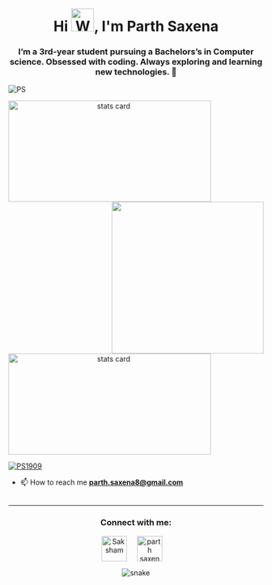 <h1 align="center">Hi <img src="https://raw.githubusercontent.com/nixin72/nixin72/master/wave.gif"
         alt="Waving hand animated gif"
         height="45"
         width="45" />, I'm Parth Saxena</h1>
<h3 align="center"> I’m a 3rd-year student pursuing a Bachelors’s in Computer science. Obsessed with coding. Always exploring and learning new technologies. 💚</h3>

<p align="left"> <img src="https://komarev.com/ghpvc/?username=parthsaxena1909&label=Profile%20views&color=0e75b6&style=flat" alt="PS" /> </p>
<p>
 <a align= "center" href="https://github.com/parthsaxena1909">
<img alt= "stats card" height="200px" width="400" src="https://github-readme-streak-stats.herokuapp.com/?user=parthsaxena1909&theme=radical">
<img align="right" height="300px" width="300px" src="https://media.giphy.com/media/jTNG3RF6EwbkpD4LZx/giphy.gif" /></a>
</p>

<p>
<a align= "center" href="https://github.com/parthsaxena1909">
  <img alt= "stats card" height="200px" width="400" src="https://github-readme-stats.vercel.app/api?username=parthsaxena1909&theme=radical&show_icons=true&count_private=true" />
   </a>

</p>





<p align="left"> <a href="https://twitter.com/PS1909" target="blank"><img src="https://img.shields.io/twitter/follow/PS1909?logo=twitter&style=for-the-badge" alt="PS1909" /></a> </p>

- 📫 How to reach me **parth.saxena8@gmail.com**
 <br><br>
<hr>

<h3 align="center">Connect with me:</h3>
<p align="center">
<a href="https://twitter.com/PS1909" target="blank"><img align="center" src="https://img.icons8.com/cute-clipart/64/000000/twitter.png" alt="Saksham" height="50" width="50" /></a> &nbsp;&nbsp;&nbsp;
<a href="https://linkedin.com/in/parth-saxena-102670190" target="blank"><img align="center" src="https://img.icons8.com/cute-clipart/64/000000/linkedin.png" alt="parth saxena" height="50" width="50" /></a>&nbsp;&nbsp;&nbsp;&nbsp;

</p>

<p>
<p align="center">
  <img src="https://github.com/parthsaxena1909/parthsaxena1909/raw/output/github-contribution-grid-snake.svg"
alt="snake"></center>
</p>
